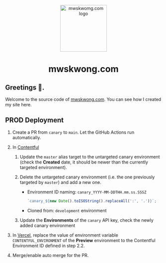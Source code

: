 <p align="center">
  <a href="https://mwskwong.com" rel="noopener" target="_blank">
    <img src="https://mwskwong.com/icon.svg" alt="mwskwomg.com logo" width="150"/>
  </a>
</p>

<h1 align="center">mwskwong.com</h1>

## Greetings 👋.

Welcome to the source code of [mwskwong.com](https://mwskwong.com). You can see how I created my site here.

## PROD Deployment

1. Create a PR from `canary` to `main`. Let the GitHub Actions run automatically.

2. In [Contentful](https://app.contentful.com/)

   1. Update the `master` alias target to the untargeted canary environment (check the **Created** date, it should be newer than the currently targeted environment).

   2. Delete the untargeted canary environment (i.e. the one previously targeted by `master`) and add a new one.

      - Environment ID naming: `canary_YYYY-MM-DDTHH.mm.ss.SSSZ`

        ```js
        `canary_${new Date().toISOString().replaceAll(':', '.')}`;
        ```

      - Cloned from: `development` environment

   3. Update the **Environments** of the `canary` API key, check the newly added canary environment

3. In [Vercel](https://vercel.com), replace the value of environment variable `CONTENTFUL_ENVIRONMENT` of the **Preview** environment to the Contentful Environment ID defined in step 2.2.

4. Merge/enable auto merge for the PR.
